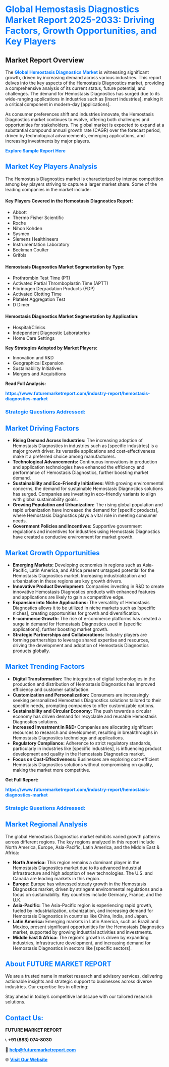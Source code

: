 <h1 style="color: #007BFF;">Global Hemostasis Diagnostics Market Report 2025-2033: Driving Factors, Growth Opportunities, and Key Players</h1>

<section id="overview">
<h2>Market Report Overview</h2>
<p>The <a href="https://www.futuremarketreport.com/industry-report/hemostasis-diagnostics-market" style="color: #007BFF; text-decoration: none;"><strong>Global Hemostasis Diagnostics Market</strong></a> is witnessing significant growth, driven by increasing demand across various industries. This report delves into the key aspects of the Hemostasis Diagnostics market, providing a comprehensive analysis of its current status, future potential, and challenges. The demand for Hemostasis Diagnostics has surged due to its wide-ranging applications in industries such as [insert industries], making it a critical component in modern-day [applications].</p>
<p>As consumer preferences shift and industries innovate, the Hemostasis Diagnostics market continues to evolve, offering both challenges and opportunities for stakeholders. The global market is expected to expand at a substantial compound annual growth rate (CAGR) over the forecast period, driven by technological advancements, emerging applications, and increasing investments by major players.</p>
</section>

<section id="overview">
<p><a href="https://www.futuremarketreport.com/request-sample/reportId=99519" style="color: #007BFF; text-decoration: none;"><strong>Explore Sample Report Here</strong></a></p>
</section>

<section id="key-players">
<h2 style="color: #007BFF;">Market Key Players Analysis</h2>
<p>The Hemostasis Diagnostics market is characterized by intense competition among key players striving to capture a larger market share. Some of the leading companies in the market include:</p>
<h4>Key Players Covered in the Hemostasis Diagnostics Report:</h4>
<ul><li>Abbott</li><li>Thermo Fisher Scientific</li><li>Roche</li><li>Nihon Kohden</li><li>Sysmex</li><li>Siemens Healthineers</li><li>Instrumentation Laboratory</li><li>Beckman Coulter</li><li>Grifols</li></ul>
<h4>Hemostasis Diagnostics Market Segmentation by Type:</h4>
<ul><li>Prothrombin Test Time (PT)</li><li>Activated Partial Thromboplastin Time (APTT)</li><li>Fibrinogen Degradation Products (FDP)</li><li>Activated Clotting Time</li><li>Platelet Aggregation Test</li><li>D Dimer</li></ul>

<h4>Hemostasis Diagnostics Market Segmentation by Application:</h4>
<ul><li>Hospital/Clinics</li><li>Independent Diagnostic Laboratories</li><li>Home Care Settings</li></ul>
<p><strong>Key Strategies Adopted by Market Players:</strong></p>
<ul>
<li>Innovation and R&D</li>
<li>Geographical Expansion</li>
<li>Sustainability Initiatives</li>
<li>Mergers and Acquisitions</li>
</ul>
</section>

<section>
<p><strong>Read Full Analysis: </strong></p><a href="https://www.futuremarketreport.com/industry-report/hemostasis-diagnostics-market" style="color: #007BFF; text-decoration: none;"><strong>https://www.futuremarketreport.com/industry-report/hemostasis-diagnostics-market</strong></a>
<h3 style="color: #007BFF;">Strategic Questions Addressed:</h3>
</section>

<section id="driving-factors">
<h2 style="color: #007BFF;">Market Driving Factors</h2>
<ul>
<li><strong>Rising Demand Across Industries:</strong> The increasing adoption of Hemostasis Diagnostics in industries such as [specific industries] is a major growth driver. Its versatile applications and cost-effectiveness make it a preferred choice among manufacturers.</li>
<li><strong>Technological Advancements:</strong> Continuous innovations in production and application technologies have enhanced the efficiency and performance of Hemostasis Diagnostics, further boosting market demand.</li>
<li><strong>Sustainability and Eco-Friendly Initiatives:</strong> With growing environmental concerns, the demand for sustainable Hemostasis Diagnostics solutions has surged. Companies are investing in eco-friendly variants to align with global sustainability goals.</li>
<li><strong>Growing Population and Urbanization:</strong> The rising global population and rapid urbanization have increased the demand for [specific products], where Hemostasis Diagnostics plays a vital role in meeting consumer needs.</li>
<li><strong>Government Policies and Incentives:</strong> Supportive government regulations and incentives for industries using Hemostasis Diagnostics have created a conducive environment for market growth.</li>
</ul>
</section>

<section id="growth-opportunities">
<h2 style="color: #007BFF;">Market Growth Opportunities</h2>
<ul>
<li><strong>Emerging Markets:</strong> Developing economies in regions such as Asia-Pacific, Latin America, and Africa present untapped potential for the Hemostasis Diagnostics market. Increasing industrialization and urbanization in these regions are key growth drivers.</li>
<li><strong>Innovative Product Development:</strong> Companies investing in R&D to create innovative Hemostasis Diagnostics products with enhanced features and applications are likely to gain a competitive edge.</li>
<li><strong>Expansion into Niche Applications:</strong> The versatility of Hemostasis Diagnostics allows it to be utilized in niche markets such as [specific niches], creating opportunities for growth and diversification.</li>
<li><strong>E-commerce Growth:</strong> The rise of e-commerce platforms has created a surge in demand for Hemostasis Diagnostics used in [specific applications], further boosting market growth.</li>
<li><strong>Strategic Partnerships and Collaborations:</strong> Industry players are forming partnerships to leverage shared expertise and resources, driving the development and adoption of Hemostasis Diagnostics products globally.</li>
</ul>
</section>

<section id="trending-factors">
<h2 style="color: #007BFF;">Market Trending Factors</h2>
<ul>
<li><strong>Digital Transformation:</strong> The integration of digital technologies in the production and distribution of Hemostasis Diagnostics has improved efficiency and customer satisfaction.</li>
<li><strong>Customization and Personalization:</strong> Consumers are increasingly seeking personalized Hemostasis Diagnostics solutions tailored to their specific needs, prompting companies to offer customizable options.</li>
<li><strong>Sustainability and Circular Economy:</strong> The push towards a circular economy has driven demand for recyclable and reusable Hemostasis Diagnostics solutions.</li>
<li><strong>Increased Investment in R&D:</strong> Companies are allocating significant resources to research and development, resulting in breakthroughs in Hemostasis Diagnostics technology and applications.</li>
<li><strong>Regulatory Compliance:</strong> Adherence to strict regulatory standards, particularly in industries like [specific industries], is influencing product development and quality in the Hemostasis Diagnostics market.</li>
<li><strong>Focus on Cost-Effectiveness:</strong> Businesses are exploring cost-efficient Hemostasis Diagnostics solutions without compromising on quality, making the market more competitive.</li>
</ul>
</section>

<section>
<p><strong>Get Full Report: </strong></p><a href="https://www.futuremarketreport.com/industry-report/hemostasis-diagnostics-market" style="color: #007BFF; text-decoration: none;"><strong>https://www.futuremarketreport.com/industry-report/hemostasis-diagnostics-market</strong></a>
<h3 style="color: #007BFF;">Strategic Questions Addressed:</h3>
</section>


<section id="regional-analysis">
<h2 style="color: #007BFF;">Market Regional Analysis</h2>
<p>The global Hemostasis Diagnostics market exhibits varied growth patterns across different regions. The key regions analyzed in this report include North America, Europe, Asia-Pacific, Latin America, and the Middle East & Africa:</p>
<ul>
<li><strong>North America:</strong> This region remains a dominant player in the Hemostasis Diagnostics market due to its advanced industrial infrastructure and high adoption of new technologies. The U.S. and Canada are leading markets in this region.</li>
<li><strong>Europe:</strong> Europe has witnessed steady growth in the Hemostasis Diagnostics market, driven by stringent environmental regulations and a focus on sustainability. Key countries include Germany, France, and the U.K.</li>
<li><strong>Asia-Pacific:</strong> The Asia-Pacific region is experiencing rapid growth, fueled by industrialization, urbanization, and increasing demand for Hemostasis Diagnostics in countries like China, India, and Japan.</li>
<li><strong>Latin America:</strong> Emerging markets in Latin America, such as Brazil and Mexico, present significant opportunities for the Hemostasis Diagnostics market, supported by growing industrial activities and investments.</li>
<li><strong>Middle East & Africa:</strong> The region’s growth is driven by expanding industries, infrastructure development, and increasing demand for Hemostasis Diagnostics in sectors like [specific sectors].</li>
</ul>
</section>

<footer>
<h2 style="color: #007BFF;">About FUTURE MARKET REPORT</h2>
<p>We are a trusted name in market research and advisory services, delivering actionable insights and strategic support to businesses across diverse industries. Our expertise lies in offering:</p>

<p>Stay ahead in today’s competitive landscape with our tailored research solutions.</p>

<h2 style="color: #007BFF;">Contact Us:</h2>
<p><strong>FUTURE MARKET REPORT</strong></p>
<p>📞 <strong>+91 (883) 074-8030</strong></p>
<p>📧 <strong><a href="mailto:help@futuremarketreport.com" style="color: #007BFF;">help@futuremarketreport.com</a></strong></p>
<p>🌐 <strong><a href="https://www.futuremarketreport.com/" style="color: #007BFF;">Visit Our Website</a></strong></p>
</footer>